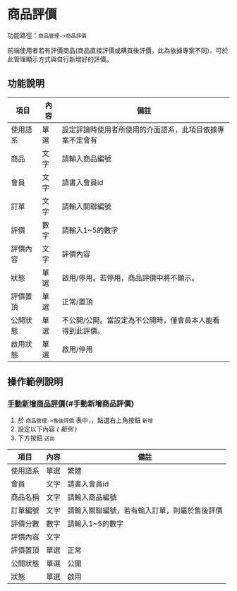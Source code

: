 #  商品評價

功能路徑：`商品管理->商品評價`

前端使用者若有評價商品(商品直接評價或購買後評價，此為依據專案不同)，可於此管理顯示方式與自行新增好的評價。


##  功能說明

| 項目  | 內容 | 備註 |
|---|---|---|
|使用語系|單選|設定評論時使用者所使用的介面語系，此項目依據專案不定會有|
|商品|文字|請輸入商品編號|
|會員|文字|請書入會員id|
|訂單|文字|請輸入關聯編號|
|評價|數字|請輸入1~5的數字|
|評價內容|文字|評價內容|
|狀態|單選|啟用/停用。若停用，商品評價中將不顯示。|
|評價置頂|單選|正常/置頂|
|公開狀態|單選|不公開/公開。當設定為不公開時，僅會員本人能看得到此評價。|
|啟用狀態|單選|啟用/停用|

## 操作範例說明

### [手動新增商品評價](/guide/product-rating#手動新增商品評價){#手動新增商品評價}


1. 於 `商品管理->售後評價` 表中，，點選右上角按鈕 `新增`
3. 設定以下內容 _( 範例 )_
3. 下方按鈕 `送出`

| 項目  | 內容 | 備註 |
|---|---|---|
|使用語系|單選|繁體|
|會員|文字|請書入會員id|
|商品名稱|文字|請輸入商品編號|
|訂單編號|文字|請輸入關聯編號，若有輸入訂單，則屬於售後評價|
|評價分數|數字|請輸入1~5的數字|
|評價內容|文字||
|評價置頂|單選|正常|
|公開狀態|單選|公開|
|狀態|單選|啟用|
